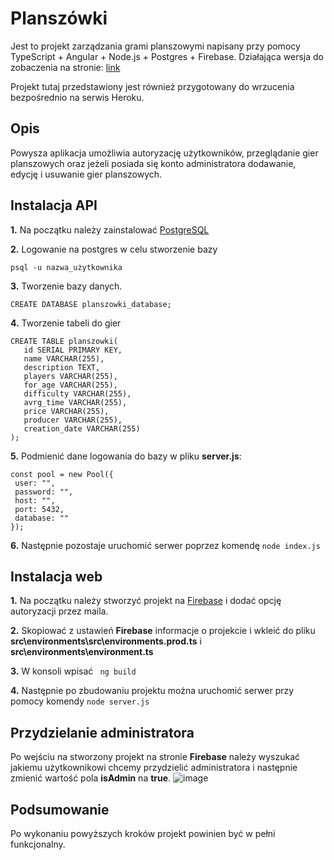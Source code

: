 # Planszówki
Jest to projekt zarządzania grami planszowymi napisany przy pomocy TypeScript + Angular + Node.js + Postgres + Firebase. Działająca wersja do zobaczenia na stronie: 
[link](http://planszowkiweb.herokuapp.com/login)

Projekt tutaj przedstawiony jest również przygotowany do wrzucenia bezpośrednio na serwis Heroku.

## Opis

Powysza aplikacja umożliwia autoryzację użytkowników, przeglądanie gier planszowych oraz jeżeli posiada się konto administratora dodawanie, edycję i usuwanie gier planszowych.

## Instalacja API
 
 **1.** Na początku należy zainstalować [PostgreSQL](https://www.postgresql.org/)
 
 **2.** Logowanie na postgres w celu stworzenie bazy
 ``` 
 psql -u nazwa_użytkownika
 ```
 
 **3.** Tworzenie bazy danych.
 
 ```
 CREATE DATABASE planszowki_database;
 ```
 
 **4.** Tworzenie tabeli do gier
 ```
CREATE TABLE planszowki(
    id SERIAL PRIMARY KEY,
    name VARCHAR(255),
    description TEXT,
    players VARCHAR(255),
    for_age VARCHAR(255),
    difficulty VARCHAR(255),
    avrg_time VARCHAR(255),
    price VARCHAR(255),
    producer VARCHAR(255),
    creation_date VARCHAR(255)
);
```
 
 **5.** Podmienić dane logowania do bazy w pliku **server.js**:
 ```
 const pool = new Pool({
  user: "",
  password: "",
  host: "",
  port: 5432,
  database: ""
});
```
**6.** Następnie pozostaje uruchomić serwer poprzez komendę ``` node index.js ```


## Instalacja web

**1.** Na początku należy stworzyć projekt na [Firebase](https://console.firebase.google.com/) i dodać opcję autoryzacji przez maila.

**2.** Skopiować z ustawień **Firebase** informacje o projekcie i wkleić do pliku **src\environments\src\environments.prod.ts** i **src\environments\environment.ts**

**3.** W konsoli wpisać ``` ng build```

**4.** Następnie po zbudowaniu projektu można uruchomić serwer przy pomocy komendy ``` node server.js ```

## Przydzielanie administratora
Po wejściu na stworzony projekt na stronie **Firebase** należy wyszukać jakiemu użytkownikowi chcemy przydzielić administratora i następnie zmienić wartość pola **isAdmin** na **true**.
![image](https://i.ibb.co/QMNgDRY/test.png)

## Podsumowanie
Po wykonaniu powyższych kroków projekt powinien być w pełni funkcjonalny.
